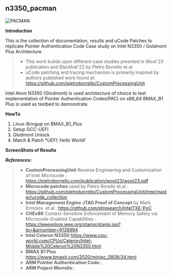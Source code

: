 ## n3350_pacman

![PACMAN](https://github.com/ssrg-vt/n3350_pacman/blob/main/pacman.png)

**Introduction**

This is the collection of documentation, results and uCode Patches to replicate Pointer Authentication Code Case study on Intel N3350 / Goldmont Plus Architecture
>* This work builds upon different case studies presnted in Woot'23 publication and Blackhat'22 by Pietro Borrello et.al
>* uCode patching and tracing mechanism is primarily inspired by authors published work found at: https://github.com/pietroborrello/CustomProcessingUnit

Intel Atom N3350 (Glodmont) is used architecture of choice to test implementation of Pointer Authentication Codes(PAC) on x86_64 
BMAX_B1 Plus is used as testbed to demonstrate.

**HowTo**
1. Linux-Bringup on BMAX_B1_Plus
2. Setup GCC-UEFI
3. Glodmont Unlock
4. Match & Patch
*_UEFI: Hello World!_
>
>
>
>
>
**ScreenShots of Results**
>
>
>
>
>
>
**_References:_**
>* **CustomProcessingUnit** Reverse Engineering and Customization of Intel Microcode : https://pietroborrello.com/publication/woot23/woot23.pdf
>* **Microcode patches** used by Pietro Borello et.al : https://github.com/pietroborrello/CustomProcessingUnit/tree/master/ucode_collection
>* **Intel Management Engine JTAG Proof of Concept** by Mark Ermolov. et.al : https://github.com/ptresearch/IntelTXE-PoC
>* **CHEx86** Context-Sensitive Enforcement of Memory Safety via Microcode-Enabled Capabilities : https://ieeexplore.ieee.org/stamp/stamp.jsp?tp=&arnumber=9138994
>* **Intel Celeron N3350** https://www.cpu-world.com/CPUs/Celeron/Intel-Mobile%20Celeron%20N3350.html
>* **BMAX B1 Plus** https://www.bmaxit.com/2020/minipc_0808/34.html
>* **ARM Pointer Authentication Code**::
>* **ARM Project Morrello**:: 
